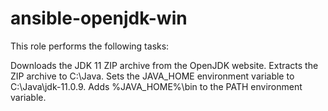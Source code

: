 # ansible-openjdk-win

This role performs the following tasks:

Downloads the JDK 11 ZIP archive from the OpenJDK website.
Extracts the ZIP archive to C:\Java.
Sets the JAVA_HOME environment variable to C:\Java\jdk-11.0.9.
Adds %JAVA_HOME%\bin to the PATH environment variable.
